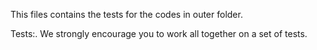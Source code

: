 This files contains the tests for the codes in outer folder.

Tests:.
We strongly encourage you to work all together on a set of tests.
